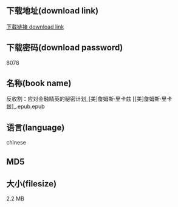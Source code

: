 ## 下载地址(download link)
[下载链接 download link](https://tutu365.netlify.app/?s=%E5%8F%8D%E6%94%B6%E5%89%B2%EF%BC%9A%E5%BA%94%E5%AF%B9%E9%87%91%E8%9E%8D%E7%B2%BE%E8%8B%B1%E7%9A%84%E7%A7%98%E5%AF%86%E8%AE%A1%E5%88%92_%5B%E7%BE%8E%5D%E8%A9%B9%E5%A7%86%E6%96%AF%C2%B7%E9%87%8C%E5%8D%A1%E5%85%B9+%5B%5B%E7%BE%8E%5D%E8%A9%B9%E5%A7%86%E6%96%AF%C2%B7%E9%87%8C%E5%8D%A1%E5%85%B9%5D_.epub)

## 下载密码(download password)
8078

## 名称(book name)
反收割：应对金融精英的秘密计划_[美]詹姆斯·里卡兹 [[美]詹姆斯·里卡兹]_.epub.epub

## 语言(language)
chinese

## MD5


## 大小(filesize)
2.2 MB

